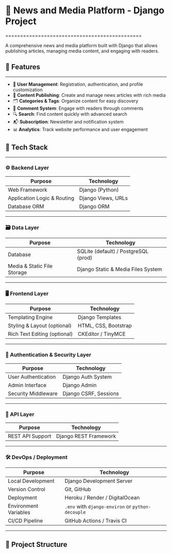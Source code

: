 # 📰 News and Media Platform - Django Project
==============================================

A comprehensive news and media platform built with Django that allows publishing articles, managing media content, and engaging with readers.

## 🚀 Features
---

- 👤 **User Management**: Registration, authentication, and profile customization
- 📝 **Content Publishing**: Create and manage news articles with rich media
- 🗂️ **Categories & Tags**: Organize content for easy discovery
- 💬 **Comment System**: Engage with readers through comments
- 🔍 **Search**: Find content quickly with advanced search
- 📬 **Subscription**: Newsletter and notification system
- 📊 **Analytics**: Track website performance and user engagement

## 🧱 Tech Stack

---

### ⚙️ Backend Layer
| Purpose                      | Technology         |
|-----------------------------|--------------------|
| Web Framework               | Django (Python)    |
| Application Logic & Routing | Django Views, URLs |
| Database ORM                | Django ORM         |

---

### 🗃️ Data Layer
| Purpose                     | Technology                             |
|-----------------------------|-----------------------------------------|
| Database                    | SQLite (default) / PostgreSQL (prod)    |
| Media & Static File Storage| Django Static & Media Files System     |

---

### 🖥️ Frontend Layer
| Purpose                       | Technology                 |
|-------------------------------|----------------------------|
| Templating Engine             | Django Templates           |
| Styling & Layout (optional)   | HTML, CSS, Bootstrap       |
| Rich Text Editing (optional)  | CKEditor / TinyMCE         |

---

### 🔐 Authentication & Security Layer
| Purpose                      | Technology             |
|------------------------------|------------------------|
| User Authentication          | Django Auth System     |
| Admin Interface              | Django Admin           |
| Security Middleware          | Django CSRF, Sessions  |

---

### 🔌 API Layer 
| Purpose            | Technology               |
|--------------------|--------------------------|
| REST API Support   | Django REST Framework    |

---
### 🛠️ DevOps / Deployment
| Purpose              | Technology                    |
|----------------------|-------------------------------|
| Local Development    | Django Development Server     |
| Version Control      | Git, GitHub                   |
| Deployment           | Heroku / Render / DigitalOcean |
| Environment Variables| `.env` with `django-environ` or `python-decouple` |
| CI/CD Pipeline       | GitHub Actions / Travis CI    |

---
## 📁 Project Structure



